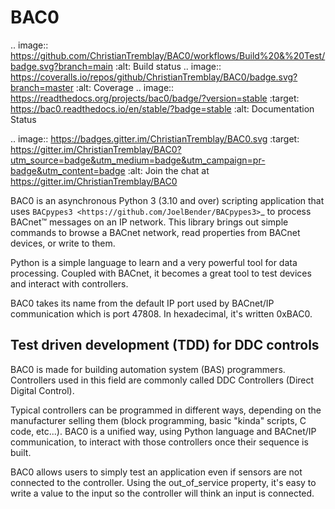 BAC0
====

.. image:: https://github.com/ChristianTremblay/BAC0/workflows/Build%20&%20Test/badge.svg?branch=main
    :alt: Build status
.. image:: https://coveralls.io/repos/github/ChristianTremblay/BAC0/badge.svg?branch=master
    :alt: Coverage
.. image:: https://readthedocs.org/projects/bac0/badge/?version=stable
    :target: https://bac0.readthedocs.io/en/stable/?badge=stable
    :alt: Documentation Status

.. image:: https://badges.gitter.im/ChristianTremblay/BAC0.svg
    :target: https://gitter.im/ChristianTremblay/BAC0?utm_source=badge&utm_medium=badge&utm_campaign=pr-badge&utm_content=badge
    :alt: Join the chat at https://gitter.im/ChristianTremblay/BAC0

BAC0 is an asynchronous Python 3 (3.10 and over) scripting application that uses `BACpypes3 <https://github.com/JoelBender/BACpypes3>`_ to process BACnet™ messages on an IP network. This library brings out simple commands to browse a BACnet network, read properties from BACnet devices, or write to them.

Python is a simple language to learn and a very powerful tool for data processing. Coupled with BACnet, it becomes a great tool to test devices and interact with controllers.

BAC0 takes its name from the default IP port used by BACnet/IP communication which is port 47808. In hexadecimal, it's written 0xBAC0.

Test driven development (TDD) for DDC controls
----------------------------------------------

BAC0 is made for building automation system (BAS) programmers. Controllers used in this field are commonly called DDC Controllers (Direct Digital Control).

Typical controllers can be programmed in different ways, depending on the manufacturer selling them (block programming, basic "kinda" scripts, C code, etc...). BAC0 is a unified way, using Python language and BACnet/IP communication, to interact with those controllers once their sequence is built.

BAC0 allows users to simply test an application even if sensors are not connected to the controller. Using the out_of_service property, it's easy to write a value to the input so the controller will think an input is connected.